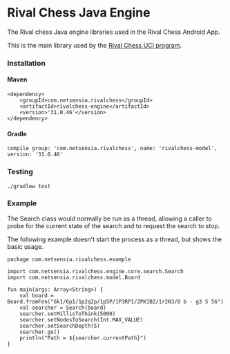 Rival Chess Java Engine
=======================

The Rival chess Java engine libraries used in the Rival Chess Android App.

This is the main library used by the [Rival Chess UCI program](https://github.com/chris-moreton/rivalchess-uci).

### Installation

#### Maven

    <dependency>
        <groupId>com.netsensia.rivalchess</groupId>
        <artifactId>rivalchess-engine</artifactId>
        <version>'31.0.46'</version>
    </dependency>
    
#### Gradle

    compile group: 'com.netsensia.rivalchess', name: 'rivalchess-model', version: '31.0.46'
    
### Testing
    
    ./gradlew test
    
### Example

The Search class would normally be run as a thread, allowing a caller to probe for the current state of the search
and to request the search to stop.

The following example doesn't start the process as a thread, but shows the basic usage.

    package com.netsensia.rivalchess.example
    
    import com.netsensia.rivalchess.engine.core.search.Search
    import com.netsensia.rivalchess.model.Board

    fun main(args: Array<String>) {
        val board = Board.fromFen("6k1/6p1/1p2q2p/1p5P/1P3RP1/2PK1B2/1r2N3/8 b - g3 5 56")
        val searcher = Search(board)
        searcher.setMillisToThink(5000)
        searcher.setNodesToSearch(Int.MAX_VALUE)
        searcher.setSearchDepth(5)
        searcher.go()
        println("Path = ${searcher.currentPath}")
    }
    
